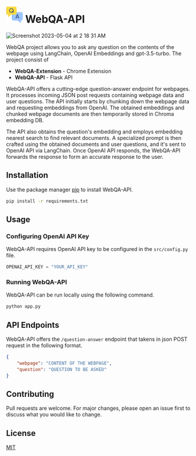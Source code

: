 # <img src="https://raw.githubusercontent.com/kishanmurthy/WebQA-Extension/main/images/main_128.png" alt= “Logo” width="45" height="45">  WebQA-API 

![Screenshot 2023-05-04 at 2 18 31 AM](https://user-images.githubusercontent.com/25534697/236163239-7b4bb04e-bc58-43f3-b342-b5b39b0ac051.png)

WebQA project allows you to ask any question on the contents of the webpage using LangChain, OpenAI Embeddings and gpt-3.5-turbo. The project consist of
- <b>WebQA-Extension</b> - Chrome Extension
- <b>WebQA-API</b> - Flask API

WebQA-API offers a cutting-edge question-answer endpoint for webpages. It processes incoming JSON post requests containing webpage data and user questions. The API initially starts by chunking down the webpage data and requesting embeddings from OpenAI. The obtained embeddings and chunked webpage documents are then temporarily stored in Chroma embedding DB.

The API also obtains the question's embedding and employs embedding nearest search to find relevant documents. A specialized prompt is then crafted using the obtained documents and user questions, and it's sent to OpenAI API via LangChain. Once OpenAI API responds, the WebQA-API forwards the response to form an accurate response to the user.


## Installation

Use the package manager [pip](https://pip.pypa.io/en/stable/) to install WebQA-API.

```bash
pip install -r requirements.txt
```

## Usage

### Configuring OpenAI API Key

WebQA-API requires OpenAI API key to be configured in the ```src/config.py``` file. 

```python
OPENAI_API_KEY = "YOUR_API_KEY"
```

### Running WebQA-API

WebQA-API can be run locally using the following command.

```bash
python app.py
```

## API Endpoints

WebQA-API offers the ```/question-answer``` endpoint that takens in json POST request in the following format.

```json
{
    "webpage": "CONTENT OF THE WEBPAGE",
    "question": "QUESTION TO BE ASKED"
}
```

## Contributing

Pull requests are welcome. For major changes, please open an issue first to discuss what you would like to change.

## License

[MIT](
https://choosealicense.com/licenses/mit/)
